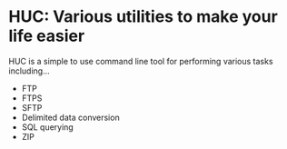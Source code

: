 # HUC: Various utilities to make your life easier
HUC is a simple to use command line tool for performing various tasks including...
- FTP
- FTPS
- SFTP
- Delimited data conversion
- SQL querying
- ZIP
